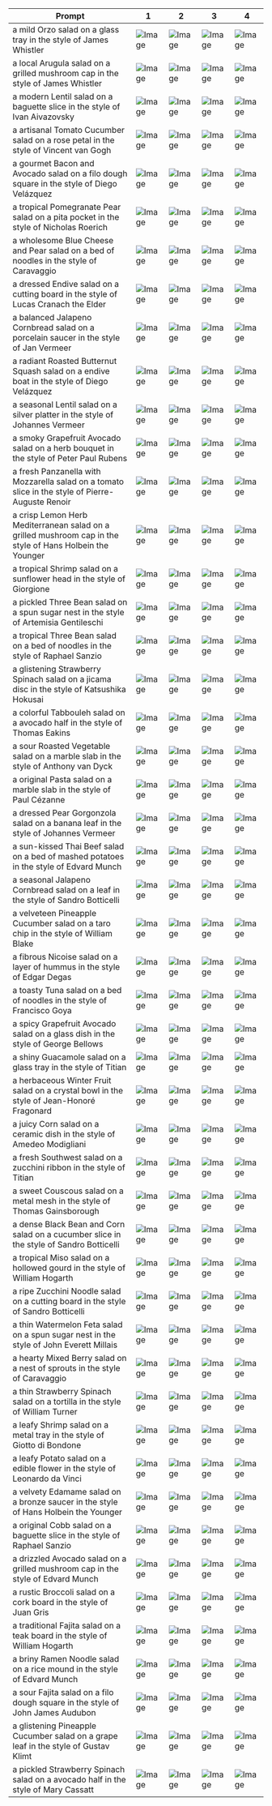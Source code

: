 | Prompt | 1 | 2 | 3 | 4 |
|-|-|-|-|-|
| a mild Orzo salad on a glass tray in the style of James Whistler | ![Image](https://salad-benchmark-public-assets.s3.us-east-2.amazonaws.com/sdxl/687c38eb-cf4e-42d2-8378-1991124b93f3-0.jpg) | ![Image](https://salad-benchmark-public-assets.s3.us-east-2.amazonaws.com/sdxl/687c38eb-cf4e-42d2-8378-1991124b93f3-1.jpg) | ![Image](https://salad-benchmark-public-assets.s3.us-east-2.amazonaws.com/sdxl/687c38eb-cf4e-42d2-8378-1991124b93f3-2.jpg) | ![Image](https://salad-benchmark-public-assets.s3.us-east-2.amazonaws.com/sdxl/687c38eb-cf4e-42d2-8378-1991124b93f3-3.jpg) |
| a local Arugula salad on a grilled mushroom cap in the style of James Whistler | ![Image](https://salad-benchmark-public-assets.s3.us-east-2.amazonaws.com/sdxl/5a044ee2-315b-46a5-a773-a67842e4fbc7-0.jpg) | ![Image](https://salad-benchmark-public-assets.s3.us-east-2.amazonaws.com/sdxl/5a044ee2-315b-46a5-a773-a67842e4fbc7-1.jpg) | ![Image](https://salad-benchmark-public-assets.s3.us-east-2.amazonaws.com/sdxl/5a044ee2-315b-46a5-a773-a67842e4fbc7-2.jpg) | ![Image](https://salad-benchmark-public-assets.s3.us-east-2.amazonaws.com/sdxl/5a044ee2-315b-46a5-a773-a67842e4fbc7-3.jpg) |
| a modern Lentil salad on a baguette slice in the style of Ivan Aivazovsky | ![Image](https://salad-benchmark-public-assets.s3.us-east-2.amazonaws.com/sdxl/8e15be5b-857e-413c-9925-67ce2d9947fe-0.jpg) | ![Image](https://salad-benchmark-public-assets.s3.us-east-2.amazonaws.com/sdxl/8e15be5b-857e-413c-9925-67ce2d9947fe-1.jpg) | ![Image](https://salad-benchmark-public-assets.s3.us-east-2.amazonaws.com/sdxl/8e15be5b-857e-413c-9925-67ce2d9947fe-2.jpg) | ![Image](https://salad-benchmark-public-assets.s3.us-east-2.amazonaws.com/sdxl/8e15be5b-857e-413c-9925-67ce2d9947fe-3.jpg) |
| a artisanal Tomato Cucumber salad on a rose petal in the style of Vincent van Gogh | ![Image](https://salad-benchmark-public-assets.s3.us-east-2.amazonaws.com/sdxl/84e08c58-9af0-44cb-9db2-ed30838cffb7-0.jpg) | ![Image](https://salad-benchmark-public-assets.s3.us-east-2.amazonaws.com/sdxl/84e08c58-9af0-44cb-9db2-ed30838cffb7-1.jpg) | ![Image](https://salad-benchmark-public-assets.s3.us-east-2.amazonaws.com/sdxl/84e08c58-9af0-44cb-9db2-ed30838cffb7-2.jpg) | ![Image](https://salad-benchmark-public-assets.s3.us-east-2.amazonaws.com/sdxl/84e08c58-9af0-44cb-9db2-ed30838cffb7-3.jpg) |
| a gourmet Bacon and Avocado salad on a filo dough square in the style of Diego Velázquez | ![Image](https://salad-benchmark-public-assets.s3.us-east-2.amazonaws.com/sdxl/b53bf46a-b21b-4039-b27a-a0f2f2f63d0a-0.jpg) | ![Image](https://salad-benchmark-public-assets.s3.us-east-2.amazonaws.com/sdxl/b53bf46a-b21b-4039-b27a-a0f2f2f63d0a-1.jpg) | ![Image](https://salad-benchmark-public-assets.s3.us-east-2.amazonaws.com/sdxl/b53bf46a-b21b-4039-b27a-a0f2f2f63d0a-2.jpg) | ![Image](https://salad-benchmark-public-assets.s3.us-east-2.amazonaws.com/sdxl/b53bf46a-b21b-4039-b27a-a0f2f2f63d0a-3.jpg) |
| a tropical Pomegranate Pear salad on a pita pocket in the style of Nicholas Roerich | ![Image](https://salad-benchmark-public-assets.s3.us-east-2.amazonaws.com/sdxl/937af214-67e8-4abf-8dbc-4a56d3b80810-0.jpg) | ![Image](https://salad-benchmark-public-assets.s3.us-east-2.amazonaws.com/sdxl/937af214-67e8-4abf-8dbc-4a56d3b80810-1.jpg) | ![Image](https://salad-benchmark-public-assets.s3.us-east-2.amazonaws.com/sdxl/937af214-67e8-4abf-8dbc-4a56d3b80810-2.jpg) | ![Image](https://salad-benchmark-public-assets.s3.us-east-2.amazonaws.com/sdxl/937af214-67e8-4abf-8dbc-4a56d3b80810-3.jpg) |
| a wholesome Blue Cheese and Pear salad on a bed of noodles in the style of Caravaggio | ![Image](https://salad-benchmark-public-assets.s3.us-east-2.amazonaws.com/sdxl/69571fb2-b91a-4e01-b69a-4bff75ed5d28-0.jpg) | ![Image](https://salad-benchmark-public-assets.s3.us-east-2.amazonaws.com/sdxl/69571fb2-b91a-4e01-b69a-4bff75ed5d28-1.jpg) | ![Image](https://salad-benchmark-public-assets.s3.us-east-2.amazonaws.com/sdxl/69571fb2-b91a-4e01-b69a-4bff75ed5d28-2.jpg) | ![Image](https://salad-benchmark-public-assets.s3.us-east-2.amazonaws.com/sdxl/69571fb2-b91a-4e01-b69a-4bff75ed5d28-3.jpg) |
| a dressed Endive salad on a cutting board in the style of Lucas Cranach the Elder | ![Image](https://salad-benchmark-public-assets.s3.us-east-2.amazonaws.com/sdxl/f5941957-4d9b-415f-84a9-f67ad8e20821-0.jpg) | ![Image](https://salad-benchmark-public-assets.s3.us-east-2.amazonaws.com/sdxl/f5941957-4d9b-415f-84a9-f67ad8e20821-1.jpg) | ![Image](https://salad-benchmark-public-assets.s3.us-east-2.amazonaws.com/sdxl/f5941957-4d9b-415f-84a9-f67ad8e20821-2.jpg) | ![Image](https://salad-benchmark-public-assets.s3.us-east-2.amazonaws.com/sdxl/f5941957-4d9b-415f-84a9-f67ad8e20821-3.jpg) |
| a balanced Jalapeno Cornbread salad on a porcelain saucer in the style of Jan Vermeer | ![Image](https://salad-benchmark-public-assets.s3.us-east-2.amazonaws.com/sdxl/11a8ff1b-2dc8-440a-98db-092427a34cd1-0.jpg) | ![Image](https://salad-benchmark-public-assets.s3.us-east-2.amazonaws.com/sdxl/11a8ff1b-2dc8-440a-98db-092427a34cd1-1.jpg) | ![Image](https://salad-benchmark-public-assets.s3.us-east-2.amazonaws.com/sdxl/11a8ff1b-2dc8-440a-98db-092427a34cd1-2.jpg) | ![Image](https://salad-benchmark-public-assets.s3.us-east-2.amazonaws.com/sdxl/11a8ff1b-2dc8-440a-98db-092427a34cd1-3.jpg) |
| a radiant Roasted Butternut Squash salad on a endive boat in the style of Diego Velázquez | ![Image](https://salad-benchmark-public-assets.s3.us-east-2.amazonaws.com/sdxl/c2a3dbaf-7f46-4715-b3a6-f70748c521e5-0.jpg) | ![Image](https://salad-benchmark-public-assets.s3.us-east-2.amazonaws.com/sdxl/c2a3dbaf-7f46-4715-b3a6-f70748c521e5-1.jpg) | ![Image](https://salad-benchmark-public-assets.s3.us-east-2.amazonaws.com/sdxl/c2a3dbaf-7f46-4715-b3a6-f70748c521e5-2.jpg) | ![Image](https://salad-benchmark-public-assets.s3.us-east-2.amazonaws.com/sdxl/c2a3dbaf-7f46-4715-b3a6-f70748c521e5-3.jpg) |
| a seasonal Lentil salad on a silver platter in the style of Johannes Vermeer | ![Image](https://salad-benchmark-public-assets.s3.us-east-2.amazonaws.com/sdxl/34ebc879-bb53-4ac1-9719-d8d551dbd8d2-0.jpg) | ![Image](https://salad-benchmark-public-assets.s3.us-east-2.amazonaws.com/sdxl/34ebc879-bb53-4ac1-9719-d8d551dbd8d2-1.jpg) | ![Image](https://salad-benchmark-public-assets.s3.us-east-2.amazonaws.com/sdxl/34ebc879-bb53-4ac1-9719-d8d551dbd8d2-2.jpg) | ![Image](https://salad-benchmark-public-assets.s3.us-east-2.amazonaws.com/sdxl/34ebc879-bb53-4ac1-9719-d8d551dbd8d2-3.jpg) |
| a smoky Grapefruit Avocado salad on a herb bouquet in the style of Peter Paul Rubens | ![Image](https://salad-benchmark-public-assets.s3.us-east-2.amazonaws.com/sdxl/a2fb927f-50b1-4d64-99ff-f301d6e15cea-0.jpg) | ![Image](https://salad-benchmark-public-assets.s3.us-east-2.amazonaws.com/sdxl/a2fb927f-50b1-4d64-99ff-f301d6e15cea-1.jpg) | ![Image](https://salad-benchmark-public-assets.s3.us-east-2.amazonaws.com/sdxl/a2fb927f-50b1-4d64-99ff-f301d6e15cea-2.jpg) | ![Image](https://salad-benchmark-public-assets.s3.us-east-2.amazonaws.com/sdxl/a2fb927f-50b1-4d64-99ff-f301d6e15cea-3.jpg) |
| a fresh Panzanella with Mozzarella salad on a tomato slice in the style of Pierre-Auguste Renoir | ![Image](https://salad-benchmark-public-assets.s3.us-east-2.amazonaws.com/sdxl/813d86f0-83f6-4ec3-8fc2-1425d51bee11-0.jpg) | ![Image](https://salad-benchmark-public-assets.s3.us-east-2.amazonaws.com/sdxl/813d86f0-83f6-4ec3-8fc2-1425d51bee11-1.jpg) | ![Image](https://salad-benchmark-public-assets.s3.us-east-2.amazonaws.com/sdxl/813d86f0-83f6-4ec3-8fc2-1425d51bee11-2.jpg) | ![Image](https://salad-benchmark-public-assets.s3.us-east-2.amazonaws.com/sdxl/813d86f0-83f6-4ec3-8fc2-1425d51bee11-3.jpg) |
| a crisp Lemon Herb Mediterranean salad on a grilled mushroom cap in the style of Hans Holbein the Younger | ![Image](https://salad-benchmark-public-assets.s3.us-east-2.amazonaws.com/sdxl/3310ccfd-c1e0-484b-beaa-5a85e3caa967-0.jpg) | ![Image](https://salad-benchmark-public-assets.s3.us-east-2.amazonaws.com/sdxl/3310ccfd-c1e0-484b-beaa-5a85e3caa967-1.jpg) | ![Image](https://salad-benchmark-public-assets.s3.us-east-2.amazonaws.com/sdxl/3310ccfd-c1e0-484b-beaa-5a85e3caa967-2.jpg) | ![Image](https://salad-benchmark-public-assets.s3.us-east-2.amazonaws.com/sdxl/3310ccfd-c1e0-484b-beaa-5a85e3caa967-3.jpg) |
| a tropical Shrimp salad on a sunflower head in the style of Giorgione | ![Image](https://salad-benchmark-public-assets.s3.us-east-2.amazonaws.com/sdxl/5c6480d5-869b-493a-b476-242336102657-0.jpg) | ![Image](https://salad-benchmark-public-assets.s3.us-east-2.amazonaws.com/sdxl/5c6480d5-869b-493a-b476-242336102657-1.jpg) | ![Image](https://salad-benchmark-public-assets.s3.us-east-2.amazonaws.com/sdxl/5c6480d5-869b-493a-b476-242336102657-2.jpg) | ![Image](https://salad-benchmark-public-assets.s3.us-east-2.amazonaws.com/sdxl/5c6480d5-869b-493a-b476-242336102657-3.jpg) |
| a pickled Three Bean salad on a spun sugar nest in the style of Artemisia Gentileschi | ![Image](https://salad-benchmark-public-assets.s3.us-east-2.amazonaws.com/sdxl/bfa4c63c-e88b-4219-acd7-01d3fef6f62c-0.jpg) | ![Image](https://salad-benchmark-public-assets.s3.us-east-2.amazonaws.com/sdxl/bfa4c63c-e88b-4219-acd7-01d3fef6f62c-1.jpg) | ![Image](https://salad-benchmark-public-assets.s3.us-east-2.amazonaws.com/sdxl/bfa4c63c-e88b-4219-acd7-01d3fef6f62c-2.jpg) | ![Image](https://salad-benchmark-public-assets.s3.us-east-2.amazonaws.com/sdxl/bfa4c63c-e88b-4219-acd7-01d3fef6f62c-3.jpg) |
| a tropical Three Bean salad on a bed of noodles in the style of Raphael Sanzio | ![Image](https://salad-benchmark-public-assets.s3.us-east-2.amazonaws.com/sdxl/cdd34b5b-9b97-42a6-af60-9b62f6a8f422-0.jpg) | ![Image](https://salad-benchmark-public-assets.s3.us-east-2.amazonaws.com/sdxl/cdd34b5b-9b97-42a6-af60-9b62f6a8f422-1.jpg) | ![Image](https://salad-benchmark-public-assets.s3.us-east-2.amazonaws.com/sdxl/cdd34b5b-9b97-42a6-af60-9b62f6a8f422-2.jpg) | ![Image](https://salad-benchmark-public-assets.s3.us-east-2.amazonaws.com/sdxl/cdd34b5b-9b97-42a6-af60-9b62f6a8f422-3.jpg) |
| a glistening Strawberry Spinach salad on a jicama disc in the style of Katsushika Hokusai | ![Image](https://salad-benchmark-public-assets.s3.us-east-2.amazonaws.com/sdxl/e7ca055a-3521-402d-83b4-6b2477a95039-0.jpg) | ![Image](https://salad-benchmark-public-assets.s3.us-east-2.amazonaws.com/sdxl/e7ca055a-3521-402d-83b4-6b2477a95039-1.jpg) | ![Image](https://salad-benchmark-public-assets.s3.us-east-2.amazonaws.com/sdxl/e7ca055a-3521-402d-83b4-6b2477a95039-2.jpg) | ![Image](https://salad-benchmark-public-assets.s3.us-east-2.amazonaws.com/sdxl/e7ca055a-3521-402d-83b4-6b2477a95039-3.jpg) |
| a colorful Tabbouleh salad on a avocado half in the style of Thomas Eakins | ![Image](https://salad-benchmark-public-assets.s3.us-east-2.amazonaws.com/sdxl/de607da5-6422-46fb-bcb0-8d4810019e12-0.jpg) | ![Image](https://salad-benchmark-public-assets.s3.us-east-2.amazonaws.com/sdxl/de607da5-6422-46fb-bcb0-8d4810019e12-1.jpg) | ![Image](https://salad-benchmark-public-assets.s3.us-east-2.amazonaws.com/sdxl/de607da5-6422-46fb-bcb0-8d4810019e12-2.jpg) | ![Image](https://salad-benchmark-public-assets.s3.us-east-2.amazonaws.com/sdxl/de607da5-6422-46fb-bcb0-8d4810019e12-3.jpg) |
| a sour Roasted Vegetable salad on a marble slab in the style of Anthony van Dyck | ![Image](https://salad-benchmark-public-assets.s3.us-east-2.amazonaws.com/sdxl/dec97041-e792-4d71-9cc5-5bfce06bc7b3-0.jpg) | ![Image](https://salad-benchmark-public-assets.s3.us-east-2.amazonaws.com/sdxl/dec97041-e792-4d71-9cc5-5bfce06bc7b3-1.jpg) | ![Image](https://salad-benchmark-public-assets.s3.us-east-2.amazonaws.com/sdxl/dec97041-e792-4d71-9cc5-5bfce06bc7b3-2.jpg) | ![Image](https://salad-benchmark-public-assets.s3.us-east-2.amazonaws.com/sdxl/dec97041-e792-4d71-9cc5-5bfce06bc7b3-3.jpg) |
| a original Pasta salad on a marble slab in the style of Paul Cézanne | ![Image](https://salad-benchmark-public-assets.s3.us-east-2.amazonaws.com/sdxl/833369bb-6fe6-4622-8e1f-9bb604223b3e-0.jpg) | ![Image](https://salad-benchmark-public-assets.s3.us-east-2.amazonaws.com/sdxl/833369bb-6fe6-4622-8e1f-9bb604223b3e-1.jpg) | ![Image](https://salad-benchmark-public-assets.s3.us-east-2.amazonaws.com/sdxl/833369bb-6fe6-4622-8e1f-9bb604223b3e-2.jpg) | ![Image](https://salad-benchmark-public-assets.s3.us-east-2.amazonaws.com/sdxl/833369bb-6fe6-4622-8e1f-9bb604223b3e-3.jpg) |
| a dressed Pear Gorgonzola salad on a banana leaf in the style of Johannes Vermeer | ![Image](https://salad-benchmark-public-assets.s3.us-east-2.amazonaws.com/sdxl/4dfe723f-90cc-464e-a72f-44bf076937e0-0.jpg) | ![Image](https://salad-benchmark-public-assets.s3.us-east-2.amazonaws.com/sdxl/4dfe723f-90cc-464e-a72f-44bf076937e0-1.jpg) | ![Image](https://salad-benchmark-public-assets.s3.us-east-2.amazonaws.com/sdxl/4dfe723f-90cc-464e-a72f-44bf076937e0-2.jpg) | ![Image](https://salad-benchmark-public-assets.s3.us-east-2.amazonaws.com/sdxl/4dfe723f-90cc-464e-a72f-44bf076937e0-3.jpg) |
| a sun-kissed Thai Beef salad on a bed of mashed potatoes in the style of Edvard Munch | ![Image](https://salad-benchmark-public-assets.s3.us-east-2.amazonaws.com/sdxl/5d94be73-5295-4b9a-b9dd-bfb387a5e719-0.jpg) | ![Image](https://salad-benchmark-public-assets.s3.us-east-2.amazonaws.com/sdxl/5d94be73-5295-4b9a-b9dd-bfb387a5e719-1.jpg) | ![Image](https://salad-benchmark-public-assets.s3.us-east-2.amazonaws.com/sdxl/5d94be73-5295-4b9a-b9dd-bfb387a5e719-2.jpg) | ![Image](https://salad-benchmark-public-assets.s3.us-east-2.amazonaws.com/sdxl/5d94be73-5295-4b9a-b9dd-bfb387a5e719-3.jpg) |
| a seasonal Jalapeno Cornbread salad on a leaf in the style of Sandro Botticelli | ![Image](https://salad-benchmark-public-assets.s3.us-east-2.amazonaws.com/sdxl/84a7cc98-1a7e-4809-be1c-f75886518f6a-0.jpg) | ![Image](https://salad-benchmark-public-assets.s3.us-east-2.amazonaws.com/sdxl/84a7cc98-1a7e-4809-be1c-f75886518f6a-1.jpg) | ![Image](https://salad-benchmark-public-assets.s3.us-east-2.amazonaws.com/sdxl/84a7cc98-1a7e-4809-be1c-f75886518f6a-2.jpg) | ![Image](https://salad-benchmark-public-assets.s3.us-east-2.amazonaws.com/sdxl/84a7cc98-1a7e-4809-be1c-f75886518f6a-3.jpg) |
| a velveteen Pineapple Cucumber salad on a taro chip in the style of William Blake | ![Image](https://salad-benchmark-public-assets.s3.us-east-2.amazonaws.com/sdxl/71857eeb-5472-4aa7-9992-15d8e92abe42-0.jpg) | ![Image](https://salad-benchmark-public-assets.s3.us-east-2.amazonaws.com/sdxl/71857eeb-5472-4aa7-9992-15d8e92abe42-1.jpg) | ![Image](https://salad-benchmark-public-assets.s3.us-east-2.amazonaws.com/sdxl/71857eeb-5472-4aa7-9992-15d8e92abe42-2.jpg) | ![Image](https://salad-benchmark-public-assets.s3.us-east-2.amazonaws.com/sdxl/71857eeb-5472-4aa7-9992-15d8e92abe42-3.jpg) |
| a fibrous Nicoise salad on a layer of hummus in the style of Edgar Degas | ![Image](https://salad-benchmark-public-assets.s3.us-east-2.amazonaws.com/sdxl/7e06e3d5-2a95-44cc-8e99-0526c2fd2cee-0.jpg) | ![Image](https://salad-benchmark-public-assets.s3.us-east-2.amazonaws.com/sdxl/7e06e3d5-2a95-44cc-8e99-0526c2fd2cee-1.jpg) | ![Image](https://salad-benchmark-public-assets.s3.us-east-2.amazonaws.com/sdxl/7e06e3d5-2a95-44cc-8e99-0526c2fd2cee-2.jpg) | ![Image](https://salad-benchmark-public-assets.s3.us-east-2.amazonaws.com/sdxl/7e06e3d5-2a95-44cc-8e99-0526c2fd2cee-3.jpg) |
| a toasty Tuna salad on a bed of noodles in the style of Francisco Goya | ![Image](https://salad-benchmark-public-assets.s3.us-east-2.amazonaws.com/sdxl/13ba0fd1-72b3-4528-857f-53cba848b244-0.jpg) | ![Image](https://salad-benchmark-public-assets.s3.us-east-2.amazonaws.com/sdxl/13ba0fd1-72b3-4528-857f-53cba848b244-1.jpg) | ![Image](https://salad-benchmark-public-assets.s3.us-east-2.amazonaws.com/sdxl/13ba0fd1-72b3-4528-857f-53cba848b244-2.jpg) | ![Image](https://salad-benchmark-public-assets.s3.us-east-2.amazonaws.com/sdxl/13ba0fd1-72b3-4528-857f-53cba848b244-3.jpg) |
| a spicy Grapefruit Avocado salad on a glass dish in the style of George Bellows | ![Image](https://salad-benchmark-public-assets.s3.us-east-2.amazonaws.com/sdxl/51ba57a1-0ee1-4980-8b08-d0b69814b085-0.jpg) | ![Image](https://salad-benchmark-public-assets.s3.us-east-2.amazonaws.com/sdxl/51ba57a1-0ee1-4980-8b08-d0b69814b085-1.jpg) | ![Image](https://salad-benchmark-public-assets.s3.us-east-2.amazonaws.com/sdxl/51ba57a1-0ee1-4980-8b08-d0b69814b085-2.jpg) | ![Image](https://salad-benchmark-public-assets.s3.us-east-2.amazonaws.com/sdxl/51ba57a1-0ee1-4980-8b08-d0b69814b085-3.jpg) |
| a shiny Guacamole salad on a glass tray in the style of Titian | ![Image](https://salad-benchmark-public-assets.s3.us-east-2.amazonaws.com/sdxl/16b9cc86-3c3e-4bf7-91ef-ea5f6ee78608-0.jpg) | ![Image](https://salad-benchmark-public-assets.s3.us-east-2.amazonaws.com/sdxl/16b9cc86-3c3e-4bf7-91ef-ea5f6ee78608-1.jpg) | ![Image](https://salad-benchmark-public-assets.s3.us-east-2.amazonaws.com/sdxl/16b9cc86-3c3e-4bf7-91ef-ea5f6ee78608-2.jpg) | ![Image](https://salad-benchmark-public-assets.s3.us-east-2.amazonaws.com/sdxl/16b9cc86-3c3e-4bf7-91ef-ea5f6ee78608-3.jpg) |
| a herbaceous Winter Fruit salad on a crystal bowl in the style of Jean-Honoré Fragonard | ![Image](https://salad-benchmark-public-assets.s3.us-east-2.amazonaws.com/sdxl/c32d8fcc-9012-403b-9b51-db63953e7f75-0.jpg) | ![Image](https://salad-benchmark-public-assets.s3.us-east-2.amazonaws.com/sdxl/c32d8fcc-9012-403b-9b51-db63953e7f75-1.jpg) | ![Image](https://salad-benchmark-public-assets.s3.us-east-2.amazonaws.com/sdxl/c32d8fcc-9012-403b-9b51-db63953e7f75-2.jpg) | ![Image](https://salad-benchmark-public-assets.s3.us-east-2.amazonaws.com/sdxl/c32d8fcc-9012-403b-9b51-db63953e7f75-3.jpg) |
| a juicy Corn salad on a ceramic dish in the style of Amedeo Modigliani | ![Image](https://salad-benchmark-public-assets.s3.us-east-2.amazonaws.com/sdxl/30f6b0ac-16e3-4d33-8f81-46852a4d0daf-0.jpg) | ![Image](https://salad-benchmark-public-assets.s3.us-east-2.amazonaws.com/sdxl/30f6b0ac-16e3-4d33-8f81-46852a4d0daf-1.jpg) | ![Image](https://salad-benchmark-public-assets.s3.us-east-2.amazonaws.com/sdxl/30f6b0ac-16e3-4d33-8f81-46852a4d0daf-2.jpg) | ![Image](https://salad-benchmark-public-assets.s3.us-east-2.amazonaws.com/sdxl/30f6b0ac-16e3-4d33-8f81-46852a4d0daf-3.jpg) |
| a fresh Southwest salad on a zucchini ribbon in the style of Titian | ![Image](https://salad-benchmark-public-assets.s3.us-east-2.amazonaws.com/sdxl/5e42d091-3014-4844-b6bb-330bcc5366a0-0.jpg) | ![Image](https://salad-benchmark-public-assets.s3.us-east-2.amazonaws.com/sdxl/5e42d091-3014-4844-b6bb-330bcc5366a0-1.jpg) | ![Image](https://salad-benchmark-public-assets.s3.us-east-2.amazonaws.com/sdxl/5e42d091-3014-4844-b6bb-330bcc5366a0-2.jpg) | ![Image](https://salad-benchmark-public-assets.s3.us-east-2.amazonaws.com/sdxl/5e42d091-3014-4844-b6bb-330bcc5366a0-3.jpg) |
| a sweet Couscous salad on a metal mesh in the style of Thomas Gainsborough | ![Image](https://salad-benchmark-public-assets.s3.us-east-2.amazonaws.com/sdxl/54c26e6c-e7ab-4179-84cb-885f6de6c3c6-0.jpg) | ![Image](https://salad-benchmark-public-assets.s3.us-east-2.amazonaws.com/sdxl/54c26e6c-e7ab-4179-84cb-885f6de6c3c6-1.jpg) | ![Image](https://salad-benchmark-public-assets.s3.us-east-2.amazonaws.com/sdxl/54c26e6c-e7ab-4179-84cb-885f6de6c3c6-2.jpg) | ![Image](https://salad-benchmark-public-assets.s3.us-east-2.amazonaws.com/sdxl/54c26e6c-e7ab-4179-84cb-885f6de6c3c6-3.jpg) |
| a dense Black Bean and Corn salad on a cucumber slice in the style of Sandro Botticelli | ![Image](https://salad-benchmark-public-assets.s3.us-east-2.amazonaws.com/sdxl/65041c75-d5c9-419a-92b4-c81bd6b5e656-0.jpg) | ![Image](https://salad-benchmark-public-assets.s3.us-east-2.amazonaws.com/sdxl/65041c75-d5c9-419a-92b4-c81bd6b5e656-1.jpg) | ![Image](https://salad-benchmark-public-assets.s3.us-east-2.amazonaws.com/sdxl/65041c75-d5c9-419a-92b4-c81bd6b5e656-2.jpg) | ![Image](https://salad-benchmark-public-assets.s3.us-east-2.amazonaws.com/sdxl/65041c75-d5c9-419a-92b4-c81bd6b5e656-3.jpg) |
| a tropical Miso salad on a hollowed gourd in the style of William Hogarth | ![Image](https://salad-benchmark-public-assets.s3.us-east-2.amazonaws.com/sdxl/9b21ebb1-3942-4232-8d49-5f1ad5bc3869-0.jpg) | ![Image](https://salad-benchmark-public-assets.s3.us-east-2.amazonaws.com/sdxl/9b21ebb1-3942-4232-8d49-5f1ad5bc3869-1.jpg) | ![Image](https://salad-benchmark-public-assets.s3.us-east-2.amazonaws.com/sdxl/9b21ebb1-3942-4232-8d49-5f1ad5bc3869-2.jpg) | ![Image](https://salad-benchmark-public-assets.s3.us-east-2.amazonaws.com/sdxl/9b21ebb1-3942-4232-8d49-5f1ad5bc3869-3.jpg) |
| a ripe Zucchini Noodle salad on a cutting board in the style of Sandro Botticelli | ![Image](https://salad-benchmark-public-assets.s3.us-east-2.amazonaws.com/sdxl/9a96cb3f-fe3f-4674-a574-a962858b4674-0.jpg) | ![Image](https://salad-benchmark-public-assets.s3.us-east-2.amazonaws.com/sdxl/9a96cb3f-fe3f-4674-a574-a962858b4674-1.jpg) | ![Image](https://salad-benchmark-public-assets.s3.us-east-2.amazonaws.com/sdxl/9a96cb3f-fe3f-4674-a574-a962858b4674-2.jpg) | ![Image](https://salad-benchmark-public-assets.s3.us-east-2.amazonaws.com/sdxl/9a96cb3f-fe3f-4674-a574-a962858b4674-3.jpg) |
| a thin Watermelon Feta salad on a spun sugar nest in the style of John Everett Millais | ![Image](https://salad-benchmark-public-assets.s3.us-east-2.amazonaws.com/sdxl/fedb1bb5-1449-4619-b1bf-041fc241d490-0.jpg) | ![Image](https://salad-benchmark-public-assets.s3.us-east-2.amazonaws.com/sdxl/fedb1bb5-1449-4619-b1bf-041fc241d490-1.jpg) | ![Image](https://salad-benchmark-public-assets.s3.us-east-2.amazonaws.com/sdxl/fedb1bb5-1449-4619-b1bf-041fc241d490-2.jpg) | ![Image](https://salad-benchmark-public-assets.s3.us-east-2.amazonaws.com/sdxl/fedb1bb5-1449-4619-b1bf-041fc241d490-3.jpg) |
| a hearty Mixed Berry salad on a nest of sprouts in the style of Caravaggio | ![Image](https://salad-benchmark-public-assets.s3.us-east-2.amazonaws.com/sdxl/8b639713-a9cc-499c-aba1-1d16cfcb2a60-0.jpg) | ![Image](https://salad-benchmark-public-assets.s3.us-east-2.amazonaws.com/sdxl/8b639713-a9cc-499c-aba1-1d16cfcb2a60-1.jpg) | ![Image](https://salad-benchmark-public-assets.s3.us-east-2.amazonaws.com/sdxl/8b639713-a9cc-499c-aba1-1d16cfcb2a60-2.jpg) | ![Image](https://salad-benchmark-public-assets.s3.us-east-2.amazonaws.com/sdxl/8b639713-a9cc-499c-aba1-1d16cfcb2a60-3.jpg) |
| a thin Strawberry Spinach salad on a tortilla in the style of William Turner | ![Image](https://salad-benchmark-public-assets.s3.us-east-2.amazonaws.com/sdxl/5cb7e5fc-bb24-4837-baa0-0d09ae5d6e02-0.jpg) | ![Image](https://salad-benchmark-public-assets.s3.us-east-2.amazonaws.com/sdxl/5cb7e5fc-bb24-4837-baa0-0d09ae5d6e02-1.jpg) | ![Image](https://salad-benchmark-public-assets.s3.us-east-2.amazonaws.com/sdxl/5cb7e5fc-bb24-4837-baa0-0d09ae5d6e02-2.jpg) | ![Image](https://salad-benchmark-public-assets.s3.us-east-2.amazonaws.com/sdxl/5cb7e5fc-bb24-4837-baa0-0d09ae5d6e02-3.jpg) |
| a leafy Shrimp salad on a metal tray in the style of Giotto di Bondone | ![Image](https://salad-benchmark-public-assets.s3.us-east-2.amazonaws.com/sdxl/31df9166-d587-45fc-8327-f33bc775d882-0.jpg) | ![Image](https://salad-benchmark-public-assets.s3.us-east-2.amazonaws.com/sdxl/31df9166-d587-45fc-8327-f33bc775d882-1.jpg) | ![Image](https://salad-benchmark-public-assets.s3.us-east-2.amazonaws.com/sdxl/31df9166-d587-45fc-8327-f33bc775d882-2.jpg) | ![Image](https://salad-benchmark-public-assets.s3.us-east-2.amazonaws.com/sdxl/31df9166-d587-45fc-8327-f33bc775d882-3.jpg) |
| a leafy Potato salad on a edible flower in the style of Leonardo da Vinci | ![Image](https://salad-benchmark-public-assets.s3.us-east-2.amazonaws.com/sdxl/c78cde9f-183c-4339-a87a-79f0ca2142f8-0.jpg) | ![Image](https://salad-benchmark-public-assets.s3.us-east-2.amazonaws.com/sdxl/c78cde9f-183c-4339-a87a-79f0ca2142f8-1.jpg) | ![Image](https://salad-benchmark-public-assets.s3.us-east-2.amazonaws.com/sdxl/c78cde9f-183c-4339-a87a-79f0ca2142f8-2.jpg) | ![Image](https://salad-benchmark-public-assets.s3.us-east-2.amazonaws.com/sdxl/c78cde9f-183c-4339-a87a-79f0ca2142f8-3.jpg) |
| a velvety Edamame salad on a bronze saucer in the style of Hans Holbein the Younger | ![Image](https://salad-benchmark-public-assets.s3.us-east-2.amazonaws.com/sdxl/c5328f02-02eb-47b7-9777-5e3d18b1fdb6-0.jpg) | ![Image](https://salad-benchmark-public-assets.s3.us-east-2.amazonaws.com/sdxl/c5328f02-02eb-47b7-9777-5e3d18b1fdb6-1.jpg) | ![Image](https://salad-benchmark-public-assets.s3.us-east-2.amazonaws.com/sdxl/c5328f02-02eb-47b7-9777-5e3d18b1fdb6-2.jpg) | ![Image](https://salad-benchmark-public-assets.s3.us-east-2.amazonaws.com/sdxl/c5328f02-02eb-47b7-9777-5e3d18b1fdb6-3.jpg) |
| a original Cobb salad on a baguette slice in the style of Raphael Sanzio | ![Image](https://salad-benchmark-public-assets.s3.us-east-2.amazonaws.com/sdxl/7eaf3bf1-f064-4b28-a93c-ccee6c456094-0.jpg) | ![Image](https://salad-benchmark-public-assets.s3.us-east-2.amazonaws.com/sdxl/7eaf3bf1-f064-4b28-a93c-ccee6c456094-1.jpg) | ![Image](https://salad-benchmark-public-assets.s3.us-east-2.amazonaws.com/sdxl/7eaf3bf1-f064-4b28-a93c-ccee6c456094-2.jpg) | ![Image](https://salad-benchmark-public-assets.s3.us-east-2.amazonaws.com/sdxl/7eaf3bf1-f064-4b28-a93c-ccee6c456094-3.jpg) |
| a drizzled Avocado salad on a grilled mushroom cap in the style of Edvard Munch | ![Image](https://salad-benchmark-public-assets.s3.us-east-2.amazonaws.com/sdxl/e765afac-18b7-487d-a266-8b7404e0cb01-0.jpg) | ![Image](https://salad-benchmark-public-assets.s3.us-east-2.amazonaws.com/sdxl/e765afac-18b7-487d-a266-8b7404e0cb01-1.jpg) | ![Image](https://salad-benchmark-public-assets.s3.us-east-2.amazonaws.com/sdxl/e765afac-18b7-487d-a266-8b7404e0cb01-2.jpg) | ![Image](https://salad-benchmark-public-assets.s3.us-east-2.amazonaws.com/sdxl/e765afac-18b7-487d-a266-8b7404e0cb01-3.jpg) |
| a rustic Broccoli salad on a cork board in the style of Juan Gris | ![Image](https://salad-benchmark-public-assets.s3.us-east-2.amazonaws.com/sdxl/ace3ef37-8069-46af-a334-9c089325161a-0.jpg) | ![Image](https://salad-benchmark-public-assets.s3.us-east-2.amazonaws.com/sdxl/ace3ef37-8069-46af-a334-9c089325161a-1.jpg) | ![Image](https://salad-benchmark-public-assets.s3.us-east-2.amazonaws.com/sdxl/ace3ef37-8069-46af-a334-9c089325161a-2.jpg) | ![Image](https://salad-benchmark-public-assets.s3.us-east-2.amazonaws.com/sdxl/ace3ef37-8069-46af-a334-9c089325161a-3.jpg) |
| a traditional Fajita salad on a teak board in the style of William Hogarth | ![Image](https://salad-benchmark-public-assets.s3.us-east-2.amazonaws.com/sdxl/f45a9c65-e681-4d34-a5bb-25d19d0d94c9-0.jpg) | ![Image](https://salad-benchmark-public-assets.s3.us-east-2.amazonaws.com/sdxl/f45a9c65-e681-4d34-a5bb-25d19d0d94c9-1.jpg) | ![Image](https://salad-benchmark-public-assets.s3.us-east-2.amazonaws.com/sdxl/f45a9c65-e681-4d34-a5bb-25d19d0d94c9-2.jpg) | ![Image](https://salad-benchmark-public-assets.s3.us-east-2.amazonaws.com/sdxl/f45a9c65-e681-4d34-a5bb-25d19d0d94c9-3.jpg) |
| a briny Ramen Noodle salad on a rice mound in the style of Edvard Munch | ![Image](https://salad-benchmark-public-assets.s3.us-east-2.amazonaws.com/sdxl/ac0f417d-dc53-4be8-b2ae-610c81d25a2f-0.jpg) | ![Image](https://salad-benchmark-public-assets.s3.us-east-2.amazonaws.com/sdxl/ac0f417d-dc53-4be8-b2ae-610c81d25a2f-1.jpg) | ![Image](https://salad-benchmark-public-assets.s3.us-east-2.amazonaws.com/sdxl/ac0f417d-dc53-4be8-b2ae-610c81d25a2f-2.jpg) | ![Image](https://salad-benchmark-public-assets.s3.us-east-2.amazonaws.com/sdxl/ac0f417d-dc53-4be8-b2ae-610c81d25a2f-3.jpg) |
| a sour Fajita salad on a filo dough square in the style of John James Audubon | ![Image](https://salad-benchmark-public-assets.s3.us-east-2.amazonaws.com/sdxl/f8f8dfdf-4d5e-4a34-bf0a-b1f123577387-0.jpg) | ![Image](https://salad-benchmark-public-assets.s3.us-east-2.amazonaws.com/sdxl/f8f8dfdf-4d5e-4a34-bf0a-b1f123577387-1.jpg) | ![Image](https://salad-benchmark-public-assets.s3.us-east-2.amazonaws.com/sdxl/f8f8dfdf-4d5e-4a34-bf0a-b1f123577387-2.jpg) | ![Image](https://salad-benchmark-public-assets.s3.us-east-2.amazonaws.com/sdxl/f8f8dfdf-4d5e-4a34-bf0a-b1f123577387-3.jpg) |
| a glistening Pineapple Cucumber salad on a grape leaf in the style of Gustav Klimt | ![Image](https://salad-benchmark-public-assets.s3.us-east-2.amazonaws.com/sdxl/48908c3d-0c8f-4354-a4e6-563a1d40e8b8-0.jpg) | ![Image](https://salad-benchmark-public-assets.s3.us-east-2.amazonaws.com/sdxl/48908c3d-0c8f-4354-a4e6-563a1d40e8b8-1.jpg) | ![Image](https://salad-benchmark-public-assets.s3.us-east-2.amazonaws.com/sdxl/48908c3d-0c8f-4354-a4e6-563a1d40e8b8-2.jpg) | ![Image](https://salad-benchmark-public-assets.s3.us-east-2.amazonaws.com/sdxl/48908c3d-0c8f-4354-a4e6-563a1d40e8b8-3.jpg) |
| a pickled Strawberry Spinach salad on a avocado half in the style of Mary Cassatt | ![Image](https://salad-benchmark-public-assets.s3.us-east-2.amazonaws.com/sdxl/e86fdef4-1667-4aae-9835-a0e603f34be4-0.jpg) | ![Image](https://salad-benchmark-public-assets.s3.us-east-2.amazonaws.com/sdxl/e86fdef4-1667-4aae-9835-a0e603f34be4-1.jpg) | ![Image](https://salad-benchmark-public-assets.s3.us-east-2.amazonaws.com/sdxl/e86fdef4-1667-4aae-9835-a0e603f34be4-2.jpg) | ![Image](https://salad-benchmark-public-assets.s3.us-east-2.amazonaws.com/sdxl/e86fdef4-1667-4aae-9835-a0e603f34be4-3.jpg) |
